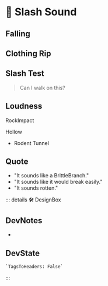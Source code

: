 
# 💜 <neuro>Slash Sound </neuro>

## Falling

## Clothing Rip

## Slash Test

> Can I walk on this?

## Loudness

RockImpact

Hollow

- Rodent Tunnel

## Quote

- "It sounds like a BrittleBranch."
- "It sounds like it would break easily."
- "It sounds rotten."

::: details 🛠 <dev>DesignBox</dev>

## DevNotes

-

## DevState

```py
`TagsToHeaders: False`
```

:::
